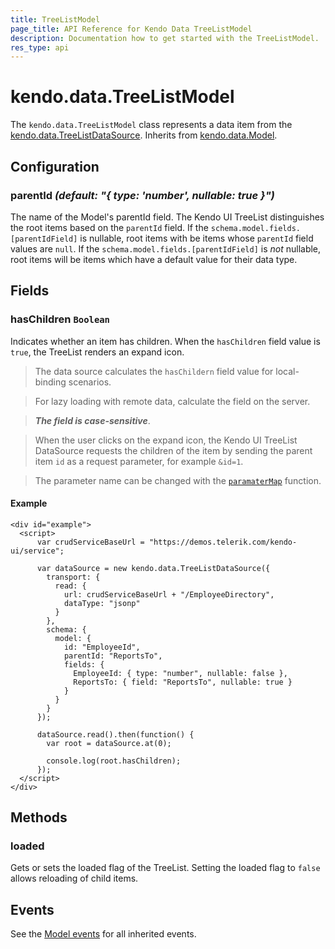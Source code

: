 ```yaml
---
title: TreeListModel
page_title: API Reference for Kendo Data TreeListModel
description: Documentation how to get started with the TreeListModel.
res_type: api
---
```


# kendo.data.TreeListModel

The `kendo.data.TreeListModel` class represents a data item from the [kendo.data.TreeListDataSource](treelistdatasource). Inherits from [kendo.data.Model](model).

## Configuration

### parentId *(default: "{ type: 'number', nullable: true }")*

The name of the Model's parentId field. The Kendo UI TreeList distinguishes the root items based on the `parentId` field. If the `schema.model.fields.[parentIdField]` is nullable, root items with be items whose `parentId` field values are `null`. If the `schema.model.fields.[parentIdField]` is *not* nullable, root items will be items which have a default value for their data type.

## Fields

### hasChildren `Boolean`

Indicates whether an item has children. When the `hasChildren` field value is `true`, the TreeList renders an expand icon.

>The data source calculates the `hasChildern` field value for local-binding scenarios.

>For lazy loading with remote data, calculate the field on the server.

>***The field is case-sensitive***.

> When the user clicks on the expand icon, the Kendo UI TreeList DataSource requests the children of the item by sending the parent item `id` as a request parameter, for example `&id=1`.

> The parameter name can be changed with the [`paramaterMap`](/api/javascript/data/datasource/configuration/transport.parametermap) function.

#### Example

    <div id="example">
      <script>
          var crudServiceBaseUrl = "https://demos.telerik.com/kendo-ui/service";

          var dataSource = new kendo.data.TreeListDataSource({
            transport: {
              read: {
                url: crudServiceBaseUrl + "/EmployeeDirectory",
                dataType: "jsonp"
              }
            },
            schema: {
              model: {
                id: "EmployeeId",
                parentId: "ReportsTo",
                fields: {
                  EmployeeId: { type: "number", nullable: false },
                  ReportsTo: { field: "ReportsTo", nullable: true }
                }
              }
            }
          });

          dataSource.read().then(function() {
            var root = dataSource.at(0);

            console.log(root.hasChildren);
          });
      </script>
    </div>

## Methods

### loaded

Gets or sets the loaded flag of the TreeList. Setting the loaded flag to `false` allows reloading of child items.

## Events

See the [Model events](model#events) for all inherited events.
